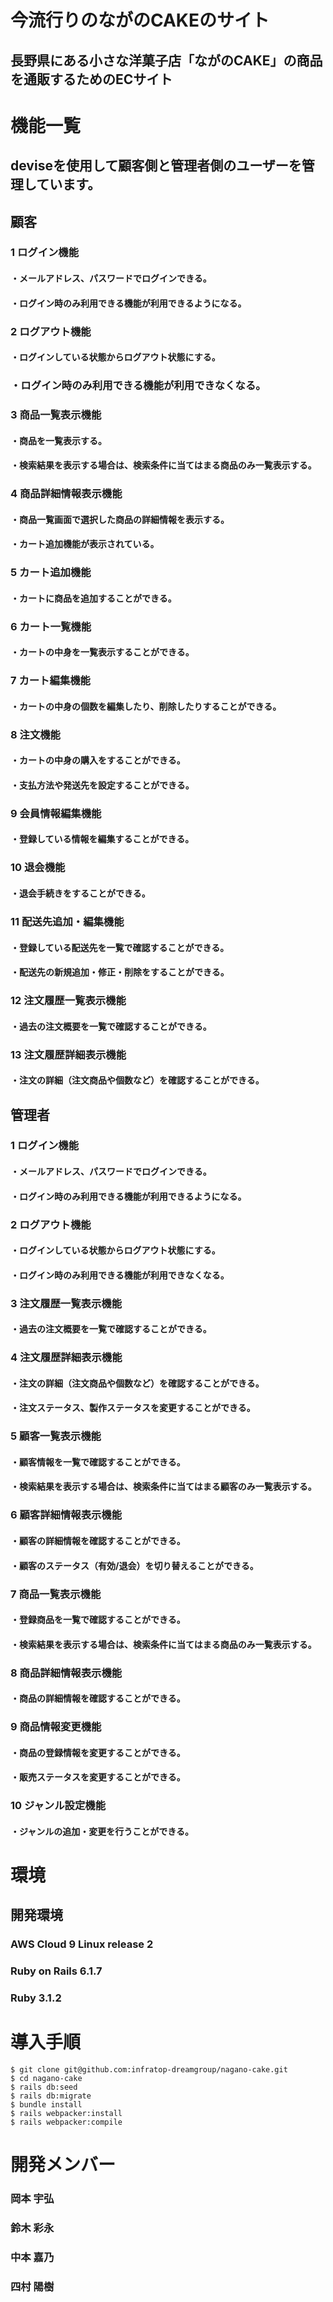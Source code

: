 # 今流行りのながのCAKEのサイト
## ⻑野県にある⼩さな洋菓⼦店「ながのCAKE」の商品を通販するためのECサイト

# 機能一覧
## deviseを使用して顧客側と管理者側のユーザーを管理しています。

## 顧客
### 1 ログイン機能
#### ・メールアドレス、パスワードでログインできる。
#### ・ログイン時のみ利用できる機能が利用できるようになる。
### 2 ログアウト機能
#### ・ログインしている状態からログアウト状態にする。
### ・ログイン時のみ利用できる機能が利用できなくなる。
### 3 商品一覧表示機能
#### ・商品を一覧表示する。
#### ・検索結果を表示する場合は、検索条件に当てはまる商品のみ一覧表示する。
### 4 商品詳細情報表示機能
#### ・商品一覧画面で選択した商品の詳細情報を表示する。
#### ・カート追加機能が表示されている。
### 5 カート追加機能
#### ・カートに商品を追加することができる。
### 6 カート一覧機能
#### ・カートの中身を一覧表示することができる。
### 7 カート編集機能
#### ・カートの中身の個数を編集したり、削除したりすることができる。
### 8 注文機能
#### ・カートの中身の購入をすることができる。
#### ・支払方法や発送先を設定することができる。
### 9 会員情報編集機能
#### ・登録している情報を編集することができる。
### 10 退会機能
#### ・退会手続きをすることができる。
### 11 配送先追加・編集機能
#### ・登録している配送先を一覧で確認することができる。
#### ・配送先の新規追加・修正・削除をすることができる。
### 12 注文履歴一覧表示機能
#### ・過去の注文概要を一覧で確認することができる。
### 13 注文履歴詳細表示機能
#### ・注文の詳細（注文商品や個数など）を確認することができる。

## 管理者
### 1 ログイン機能
#### ・メールアドレス、パスワードでログインできる。
#### ・ログイン時のみ利用できる機能が利用できるようになる。
### 2 ログアウト機能
#### ・ログインしている状態からログアウト状態にする。
#### ・ログイン時のみ利用できる機能が利用できなくなる。
### 3 注文履歴一覧表示機能
#### ・過去の注文概要を一覧で確認することができる。
### 4 注文履歴詳細表示機能
#### ・注文の詳細（注文商品や個数など）を確認することができる。
#### ・注文ステータス、製作ステータスを変更することができる。
### 5 顧客一覧表示機能
#### ・顧客情報を一覧で確認することができる。
#### ・検索結果を表示する場合は、検索条件に当てはまる顧客のみ一覧表示する。
### 6 顧客詳細情報表示機能
#### ・顧客の詳細情報を確認することができる。
#### ・顧客のステータス（有効/退会）を切り替えることができる。
### 7 商品一覧表示機能
#### ・登録商品を一覧で確認することができる。
#### ・検索結果を表示する場合は、検索条件に当てはまる商品のみ一覧表示する。
### 8 商品詳細情報表示機能
#### ・商品の詳細情報を確認することができる。
### 9 商品情報変更機能
#### ・商品の登録情報を変更することができる。
#### ・販売ステータスを変更することができる。
### 10 ジャンル設定機能
#### ・ジャンルの追加・変更を行うことができる。

# 環境
## 開発環境
### AWS Cloud 9 Linux release 2
### Ruby on Rails 6.1.7
### Ruby 3.1.2

# 導入手順

    $ git clone git@github.com:infratop-dreamgroup/nagano-cake.git
    $ cd nagano-cake
    $ rails db:seed
    $ rails db:migrate
    $ bundle install
    $ rails webpacker:install
    $ rails webpacker:compile
    
# 開発メンバー
### 岡本 宇弘
### 鈴木 彩永
### 中本 嘉乃
### 四村 陽樹




